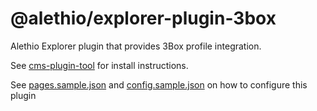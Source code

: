# @alethio/explorer-plugin-3box

Alethio Explorer plugin that provides 3Box profile integration.

See [cms-plugin-tool](https://github.com/Alethio/cms-plugin-tool) for install instructions.

See [pages.sample.json](pages.sample.json) and [config.sample.json](config.sample.json) on how to configure this plugin

